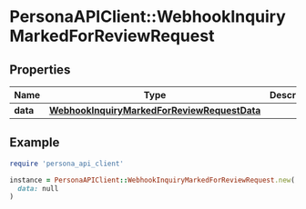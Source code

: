 # PersonaAPIClient::WebhookInquiryMarkedForReviewRequest

## Properties

| Name | Type | Description | Notes |
| ---- | ---- | ----------- | ----- |
| **data** | [**WebhookInquiryMarkedForReviewRequestData**](WebhookInquiryMarkedForReviewRequestData.md) |  | [optional] |

## Example

```ruby
require 'persona_api_client'

instance = PersonaAPIClient::WebhookInquiryMarkedForReviewRequest.new(
  data: null
)
```

